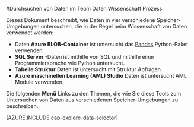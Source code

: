 <properties 
    pageTitle="Durchsuchen von Daten im Team Daten Wissenschaft Prozess | Microsoft Azure" 
    description="Informationen zum Durchsuchen von Daten in verschiedenen Speicher-Umgebungen." 
    services="machine-learning,storage" 
    documentationCenter="" 
    authors="bradsev" 
    manager="jhubbard" 
    editor="cgronlun" />

<tags 
    ms.service="machine-learning" 
    ms.workload="data-services" 
    ms.tgt_pltfrm="na" 
    ms.devlang="na" 
    ms.topic="article" 
    ms.date="09/13/2016" 
    ms.author="bradsev" /> 

#<a name="explore-data-in-the-team-data-science-process"></a>Durchsuchen von Daten im Team Daten Wissenschaft Prozess

Dieses Dokument beschreibt, wie Daten in vier verschiedene Speicher-Umgebungen untersuchen, die in der Regel beim Wissenschaft von Daten verwendet werden:

- Daten **Azure BLOB-Container** ist untersucht das [Pandas](http://pandas.pydata.org/) Python-Paket verwenden.
- **SQL Server** -Daten ist mithilfe von SQL und mithilfe einer Programmiersprache wie Python untersucht.
- **Tabelle Struktur** Daten ist untersucht mit Struktur Abfragen.
- **Azure maschinellen Learning (AML) Studio** Daten ist untersucht AML Module verwenden.

Die folgenden **Menü** Links zu den Themen, die wie Sie diese Tools zum Untersuchen von Daten aus verschiedenen Speicher-Umgebungen zu beschreiben. 

[AZURE.INCLUDE [cap-explore-data-selector](../../includes/cap-explore-data-selector.md)]


